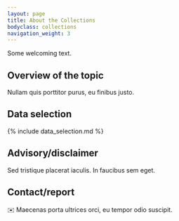 ```yaml
---
layout: page
title: About the Collections
bodyclass: collections
navigation_weight: 3
---
```


Some welcoming text.

## Overview of the topic
Nullam quis porttitor purus, eu finibus justo.

## Data selection
{% include data_selection.md %}

## Advisory/disclaimer
Sed tristique placerat iaculis. In faucibus sem eget.

## Contact/report
✉️ Maecenas porta ultrices orci, eu tempor odio suscipit.

